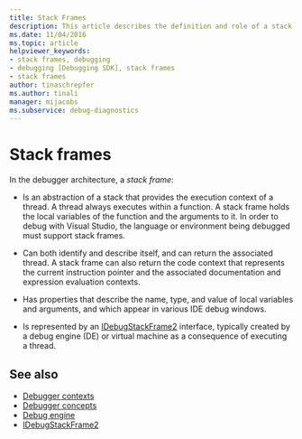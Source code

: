 ```yaml
---
title: Stack Frames
description: This article describes the definition and role of a stack frame in the debugger architecture in Visual Studio.
ms.date: 11/04/2016
ms.topic: article
helpviewer_keywords:
- stack frames, debugging
- debugging [Debugging SDK], stack frames
- stack frames
author: tinaschrepfer
ms.author: tinali
manager: mijacobs
ms.subservice: debug-diagnostics
---
```

# Stack frames

In the debugger architecture, a *stack frame*:

- Is an abstraction of a stack that provides the execution context of a thread. A thread always executes within a function. A stack frame holds the local variables of the function and the arguments to it. In order to debug with Visual Studio, the language or environment being debugged must support stack frames.

- Can both identify and describe itself, and can return the associated thread. A stack frame can also return the code context that represents the current instruction pointer and the associated documentation and expression evaluation contexts.

- Has properties that describe the name, type, and value of local variables and arguments, and which appear in various IDE debug windows.

- Is represented by an [IDebugStackFrame2](../../extensibility/debugger/reference/idebugstackframe2.md) interface, typically created by a debug engine (DE) or virtual machine as a consequence of executing a thread.

## See also
- [Debugger contexts](../../extensibility/debugger/debugger-contexts.md)
- [Debugger concepts](../../extensibility/debugger/debugger-concepts.md)
- [Debug engine](../../extensibility/debugger/debug-engine.md)
- [IDebugStackFrame2](../../extensibility/debugger/reference/idebugstackframe2.md)
